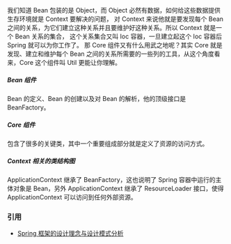 我们知道 Bean 包装的是 Object，而 Object 必然有数据，如何给这些数据提供生存环境就是 Context 要解决的问题，
对 Context 来说他就是要发现每个 Bean 之间的关系，为它们建立这种关系并且要维护好这种关系。所以 Context 就是一个 Bean 关系的集合，
这个关系集合又叫 Ioc 容器，一旦建立起这个 Ioc 容器后 Spring 就可以为你工作了。
那 Core 组件又有什么用武之地呢？其实 Core 就是发现、建立和维护每个 Bean 之间的关系所需要的一些列的工具，从这个角度看来，Core 这个组件叫 Util 更能让你理解。

##### Bean 组件
Bean 的定义、Bean 的创建以及对 Bean 的解析，他的顶级接口是 BeanFactory。

##### Core 组件
包含了很多的关键类，其中一个重要组成部分就是定义了资源的访问方式。

##### Context 相关的类结构图
ApplicationContext 继承了 BeanFactory，这也说明了 Spring 容器中运行的主体对象是 Bean，另外 ApplicationContext 继承了 ResourceLoader 接口，使得 ApplicationContext 可以访问到任何外部资源。


### 引用
* [Spring 框架的设计理念与设计模式分析](https://www.ibm.com/developerworks/cn/java/j-lo-spring-principle/)
